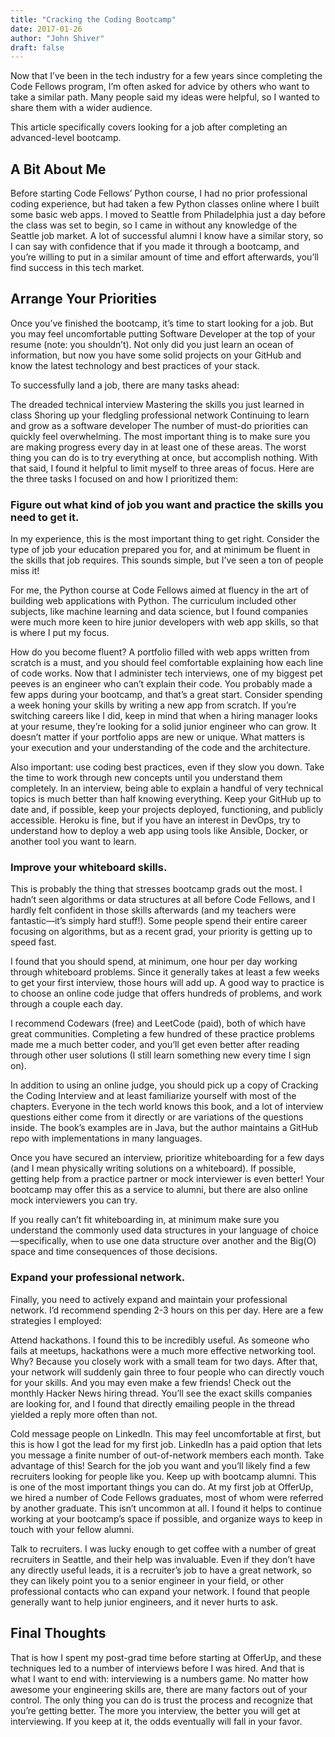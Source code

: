 ```yaml
---
title: "Cracking the Coding Bootcamp"
date: 2017-01-26
author: "John Shiver"
draft: false
---
```



Now that I’ve been in the tech industry for a few years since completing the Code Fellows program, I’m often asked for advice by others who want to take a similar path. Many people said my ideas were helpful, so I wanted to share them with a wider audience.

This article specifically covers looking for a job after completing an advanced-level bootcamp.

## A Bit About Me

Before starting Code Fellows’ Python course, I had no prior professional coding experience, but had taken a few Python classes online where I built some basic web apps. I moved to Seattle from Philadelphia just a day before the class was set to begin, so I came in without any knowledge of the Seattle job market. A lot of successful alumni I know have a similar story, so I can say with confidence that if you made it through a bootcamp, and you’re willing to put in a similar amount of time and effort afterwards, you’ll find success in this tech market.

## Arrange Your Priorities

Once you’ve finished the bootcamp, it’s time to start looking for a job. But you may feel uncomfortable putting Software Developer at the top of your resume (note: you shouldn’t). Not only did you just learn an ocean of information, but now you have some solid projects on your GitHub and know the latest technology and best practices of your stack.

To successfully land a job, there are many tasks ahead:

The dreaded technical interview
Mastering the skills you just learned in class
Shoring up your fledgling professional network
Continuing to learn and grow as a software developer
The number of must-do priorities can quickly feel overwhelming. The most important thing is to make sure you are making progress every day in at least one of these areas. The worst thing you can do is to try everything at once, but accomplish nothing. With that said, I found it helpful to limit myself to three areas of focus. Here are the three tasks I focused on and how I prioritized them:

### Figure out what kind of job you want and practice the skills you need to get it.

In my experience, this is the most important thing to get right. Consider the type of job your education prepared you for, and at minimum be fluent in the skills that job requires. This sounds simple, but I’ve seen a ton of people miss it!

For me, the Python course at Code Fellows aimed at fluency in the art of building web applications with Python. The curriculum included other subjects, like machine learning and data science, but I found companies were much more keen to hire junior developers with web app skills, so that is where I put my focus.

How do you become fluent? A portfolio filled with web apps written from scratch is a must, and you should feel comfortable explaining how each line of code works. Now that I administer tech interviews, one of my biggest pet peeves is an engineer who can’t explain their code. You probably made a few apps during your bootcamp, and that’s a great start. Consider spending a week honing your skills by writing a new app from scratch. If you’re switching careers like I did, keep in mind that when a hiring manager looks at your resume, they’re looking for a solid junior engineer who can grow. It doesn’t matter if your portfolio apps are new or unique. What matters is your execution and your understanding of the code and the architecture.

Also important: use coding best practices, even if they slow you down. Take the time to work through new concepts until you understand them completely. In an interview, being able to explain a handful of very technical topics is much better than half knowing everything. Keep your GitHub up to date and, if possible, keep your projects deployed, functioning, and publicly accessible. Heroku is fine, but if you have an interest in DevOps, try to understand how to deploy a web app using tools like Ansible, Docker, or another tool you want to learn.

### Improve your whiteboard skills.

This is probably the thing that stresses bootcamp grads out the most. I hadn’t seen algorithms or data structures at all before Code Fellows, and I hardly felt confident in those skills afterwards (and my teachers were fantastic—it’s simply hard stuff!). Some people spend their entire career focusing on algorithms, but as a recent grad, your priority is getting up to speed fast.

I found that you should spend, at minimum, one hour per day working through whiteboard problems. Since it generally takes at least a few weeks to get your first interview, those hours will add up. A good way to practice is to choose an online code judge that offers hundreds of problems, and work through a couple each day.

I recommend Codewars (free) and LeetCode (paid), both of which have great communities. Completing a few hundred of these practice problems made me a much better coder, and you’ll get even better after reading through other user solutions (I still learn something new every time I sign on).

In addition to using an online judge, you should pick up a copy of Cracking the Coding Interview and at least familiarize yourself with most of the chapters. Everyone in the tech world knows this book, and a lot of interview questions either come from it directly or are variations of the questions inside. The book’s examples are in Java, but the author maintains a GitHub repo with implementations in many languages.

Once you have secured an interview, prioritize whiteboarding for a few days (and I mean physically writing solutions on a whiteboard). If possible, getting help from a practice partner or mock interviewer is even better! Your bootcamp may offer this as a service to alumni, but there are also online mock interviewers you can try.

If you really can’t fit whiteboarding in, at minimum make sure you understand the commonly used data structures in your language of choice—specifically, when to use one data structure over another and the Big(O) space and time consequences of those decisions.

### Expand your professional network.

Finally, you need to actively expand and maintain your professional network. I’d recommend spending 2-3 hours on this per day. Here are a few strategies I employed:

Attend hackathons. I found this to be incredibly useful. As someone who fails at meetups, hackathons were a much more effective networking tool. Why? Because you closely work with a small team for two days. After that, your network will suddenly gain three to four people who can directly vouch for your skills. And you may even make a few friends!
Check out the monthly Hacker News hiring thread. You’ll see the exact skills companies are looking for, and I found that directly emailing people in the thread yielded a reply more often than not.

Cold message people on LinkedIn. This may feel uncomfortable at first, but this is how I got the lead for my first job. LinkedIn has a paid option that lets you message a finite number of out-of-network members each month. Take advantage of this! Search for the job you want and you’ll likely find a few recruiters looking for people like you.
Keep up with bootcamp alumni. This is one of the most important things you can do. At my first job at OfferUp, we hired a number of Code Fellows graduates, most of whom were referred by another graduate. This isn’t uncommon at all. I found it helps to continue working at your bootcamp’s space if possible, and organize ways to keep in touch with your fellow alumni.

Talk to recruiters. I was lucky enough to get coffee with a number of great recruiters in Seattle, and their help was invaluable. Even if they don’t have any directly useful leads, it is a recruiter’s job to have a great network, so they can likely point you to a senior engineer in your field, or other professional contacts who can expand your network. I found that people generally want to help junior engineers, and it never hurts to ask.

## Final Thoughts

That is how I spent my post-grad time before starting at OfferUp, and these techniques led to a number of interviews before I was hired. And that is what I want to end with: interviewing is a numbers game. No matter how awesome your engineering skills are, there are many factors out of your control. The only thing you can do is trust the process and recognize that you’re getting better. The more you interview, the better you will get at interviewing. If you keep at it, the odds eventually will fall in your favor.


